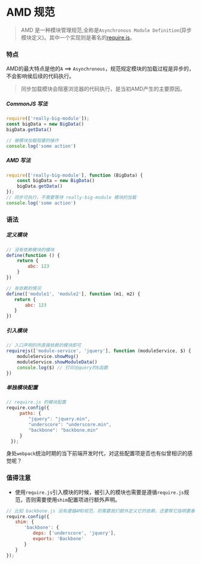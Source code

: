 # AMD 规范

> AMD 是一种模块管理规范,全称是`Asynchronous Module Definition`(异步模块定义)。其中一个实现则是著名的[require.js](https://requirejs.org/)。

### 特点
AMD的最大特点是他的`A` ==> `Asynchronous`，规范规定模块的加载过程是异步的，不会影响侯后续的代码执行。
> 同步加载模块会阻塞浏览器的代码执行，是当初AMD产生的主要原因。
##### CommonJS 写法
```js
require(['really-big-module']);
const bigData = new BigData()
bigData.getData()

// 被模块加载阻塞的操作
console.log('some action')
```
##### AMD 写法
```js
require(['really-big-module'], function (BigData) {
    const bigData = new BigData()
    bigData.getData()
});
// 同步可执行，不需要等待 really-big-module 模块的加载
console.log('some action')
```

### 语法

##### 定义模块
```js
// 没有依赖模块的模块
define(function () {
    return {
        abc: 123
    }
})

// 有依赖的情况
define(['module1', 'module2'], function (m1, m2) {
   return {
       abc: 123
   }
})
```

##### 引入模块
```js
// 入口声明的所直接依赖的模块即可
requirejs(['module-service', 'jquery'], function (moduleService, $) {
    moduleService.showMsg()
    moduleService.showModuleData()
    console.log($) // 打印出query的$函数
})
```

##### 单独模块配置
```js
// require.js 的模块配置
require.config({
　　　paths: {
　　　　　"jquery": "jquery.min",
　　　　　"underscore": "underscore.min",
　　　　　"backbone": "backbone.min"
　　　}
　});
```

身处`webpack`统治时期的当下前端开发时代，对这些配置项是否也有似曾相识的感觉呢？

### 值得注意

* 使用`require.js`引入模块的时候，被引入的模块也需要是遵循`require.js`规范，否则需要使用`shim`配置项进行额外声明。

```js
// 比如 backbone.js 没有遵循AMD规范，则需要我们额外定义它的依赖，还要帮它指明要暴露哪些对象
require.config({
　　shim: {
　　　　'backbone': {
　　　　　　deps: ['underscore', 'jquery'],
　　　　　　exports: 'Backbone'
　　　　}
　　}
});
```